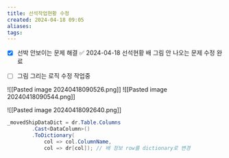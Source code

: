 ```yaml
---
title: 선석작업현황 수정
created: 2024-04-18 09:05
aliases: 
tags:
---
```

- [x] 선박 안보이는 문제 해결 ✅ 2024-04-18
선석현황 배 그림 안 나오는 문제 수정 완료
- [ ] 그림 그리는 로직 수정 작업중


![[Pasted image 20240418090526.png]]
![[Pasted image 20240418090544.png]]

![[Pasted image 20240418092640.png]]


```cs
_movedShipDataDict = dr.Table.Columns
        .Cast<DataColumn>()
        .ToDictionary(
            col => col.ColumnName,
            col => dr[col]); // 배 정보 row를 dictionary로 변경
```